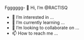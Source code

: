 Fgggggg- 👋 Hi, I’m @RACTISQ
- 👀 I’m interested in ...
- 🌱 I’m currently learning ...
- 💞️ I’m looking to collaborate on ...
- 📫 How to reach me ...

<!---
RACTISQ/RACTISQ is a ✨ special ✨ repository because its `README.md` (this file) appears on your GitHub profile.
You can click the Preview link to take a look at your changes.
--->
